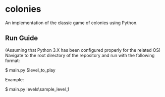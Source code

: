 # colonies 

An implementation of the classic game of colonies using Python.

## Run Guide

(Assuming that Python 3.X has been configured properly for the related OS)
Navigate to the root directory of the repository and run with the following format:

$ main.py $level_to_play

Example:

$ main.py levels\sample_level_1
